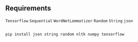 
## Requirements 
`Tensorflow` `Sequential` `WordNetLemmatizer` `Random` `String` `json`

```

pip install json string random nltk numpy tensorflow
